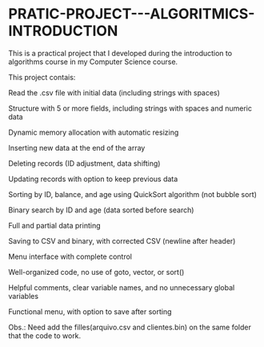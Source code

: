 # PRATIC-PROJECT---ALGORITMICS-INTRODUCTION
This is a practical project that I developed during the introduction to algorithms course in my Computer Science course.

This project contais: 

Read the .csv file with initial data (including strings with spaces)	

Structure with 5 or more fields, including strings with spaces and numeric data	

Dynamic memory allocation with automatic resizing	

Inserting new data at the end of the array	

Deleting records (ID adjustment, data shifting)	

Updating records with option to keep previous data	

Sorting by ID, balance, and age using QuickSort algorithm (not bubble sort)	

Binary search by ID and age (data sorted before search)	

Full and partial data printing	

Saving to CSV and binary, with corrected CSV (newline after header)	

Menu interface with complete control	

Well-organized code, no use of goto, vector, or sort()	

Helpful comments, clear variable names, and no unnecessary global variables	

Functional menu, with option to save after sorting

Obs.: Need add the filles(arquivo.csv and clientes.bin) on the same folder that the code to work.
